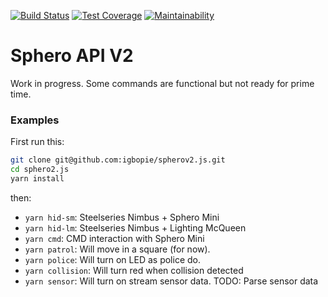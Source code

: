 [![Build Status](https://travis-ci.org/igbopie/spherov2.js.svg?branch=master)](https://travis-ci.org/igbopie/spherov2.js)
[![Test Coverage](https://api.codeclimate.com/v1/badges/5c57b5d2addf2ea48c34/test_coverage)](https://codeclimate.com/github/igbopie/spherov2.js/test_coverage)
[![Maintainability](https://api.codeclimate.com/v1/badges/5c57b5d2addf2ea48c34/maintainability)](https://codeclimate.com/github/igbopie/spherov2.js/maintainability)
# Sphero API V2

Work in progress. Some commands are functional but not ready for prime time.


### Examples

First run this:

```sh
git clone git@github.com:igbopie/spherov2.js.git
cd sphero2.js
yarn install
```

then:

* `yarn hid-sm`: Steelseries Nimbus + Sphero Mini
* `yarn hid-lm`: Steelseries Nimbus + Lighting McQueen
* `yarn cmd`: CMD interaction with Sphero Mini
* `yarn patrol`: Will move in a square (for now).
* `yarn police`: Will turn on LED as police do.
* `yarn collision`: Will turn red when collision detected
* `yarn sensor`: Will turn on stream sensor data. TODO: Parse sensor data